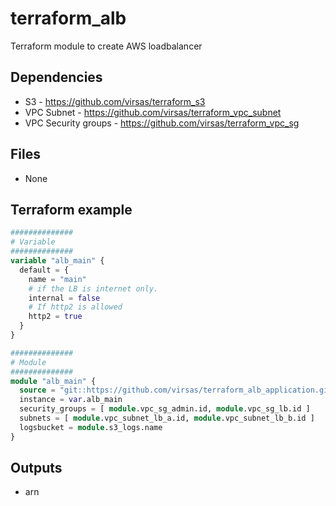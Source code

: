 # terraform_alb

Terraform module to create AWS loadbalancer

##  Dependencies

- S3 - <https://github.com/virsas/terraform_s3>
- VPC Subnet - <https://github.com/virsas/terraform_vpc_subnet>
- VPC Security groups - <https://github.com/virsas/terraform_vpc_sg>

## Files

- None

## Terraform example

``` terraform
##############
# Variable
##############
variable "alb_main" {
  default = {
    name = "main"
    # if the LB is internet only.
    internal = false
    # If http2 is allowed
    http2 = true
  }
}

##############
# Module
##############
module "alb_main" {
  source = "git::https://github.com/virsas/terraform_alb_application.git?ref=v1.0.0"
  instance = var.alb_main
  security_groups = [ module.vpc_sg_admin.id, module.vpc_sg_lb.id ]
  subnets = [ module.vpc_subnet_lb_a.id, module.vpc_subnet_lb_b.id ]
  logsbucket = module.s3_logs.name
}
```

## Outputs

- arn
